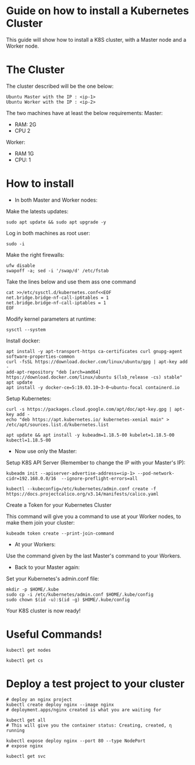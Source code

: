 # Guide on how to install a Kubernetes Cluster
This guide will show how to install a K8S cluster, with a Master node and a Worker node.

# The Cluster
The cluster described will be the one below:
```
Ubuntu Master with the IP : <ip-1>
Ubuntu Worker with the IP : <ip-2>
```
The two machines have at least the below requirements:
Master:
- RAM: 2G
- CPU 2

Worker:
- RAM 1G
- CPU: 1

# How to install

- In both Master and Worker nodes:

Make the latests updates:
```
sudo apt update && sudo apt upgrade -y
```
Log in both machines as root user:
```
sudo -i
```
Make the right firewalls:
```
ufw disable
swapoff -a; sed -i '/swap/d' /etc/fstab
```
Take the lines below and use them ass one command
```
cat >>/etc/sysctl.d/kubernetes.conf<<EOF
net.bridge.bridge-nf-call-ip6tables = 1
net.bridge.bridge-nf-call-iptables = 1
EOF
```
Modify kernel parameters at runtime:
```
sysctl --system
```
Install docker:
```
apt install -y apt-transport-https ca-certificates curl gnupg-agent software-properties-common
curl -fsSL https://download.docker.com/linux/ubuntu/gpg | apt-key add -
add-apt-repository "deb [arch=amd64] https://download.docker.com/linux/ubuntu $(lsb_release -cs) stable"
apt update
apt install -y docker-ce=5:19.03.10~3-0~ubuntu-focal containerd.io
```
Setup Kubernetes:
```
curl -s https://packages.cloud.google.com/apt/doc/apt-key.gpg | apt-key add -
echo "deb https://apt.kubernetes.io/ kubernetes-xenial main" > /etc/apt/sources.list.d/kubernetes.list

apt update && apt install -y kubeadm=1.18.5-00 kubelet=1.18.5-00 kubectl=1.18.5-00
```

- Now use only the Master:

Setup K8S API Server (Remember to change the IP with your Master's IP):
```
kubeadm init --apiserver-advertise-address=<ip-1> --pod-network-cidr=192.168.0.0/16  --ignore-preflight-errors=all
  
kubectl --kubeconfig=/etc/kubernetes/admin.conf create -f https://docs.projectcalico.org/v3.14/manifests/calico.yaml
```

Create a Token for your Kubernetes Cluster

This command will give you a command to use at your Worker nodes, to make them join your cluster:
```
kubeadm token create --print-join-command
```

- At your Workers:

Use the command given by the last Master's command to your Workers.

- Back to your Master again:

Set your Kubernetes's admin.conf file:
```
mkdir -p $HOME/.kube
sudo cp -i /etc/kubernetes/admin.conf $HOME/.kube/config
sudo chown $(id -u):$(id -g) $HOME/.kube/config
```

Your K8S cluster is now ready!

# Useful Commands!
```
kubectl get nodes

kubectl get cs
```

# Deploy a test project to your cluster
```
# deploy an nginx project
kubectl create deploy nginx --image nginx
# deployment.apps/nginx created is what you are waiting for

kubectl get all
# This will give you the container status: Creating, created, η running

kubectl expose deploy nginx --port 80 --type NodePort
# expose nginx

kubectl get svc
```
